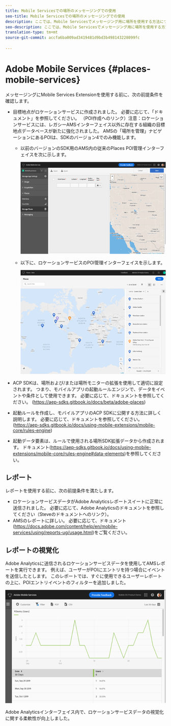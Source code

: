 ```yaml
---
title: Mobile Servicesでの場所のメッセージングでの使用
seo-title: Mobile Servicesでの場所のメッセージングでの使用
description: ここでは、Mobile Servicesでメッセージング用に場所を使用する方法について説明します。
seo-description: ここでは、Mobile Servicesでメッセージング用に場所を使用する方法について説明します。
translation-type: tm+mt
source-git-commit: accfa6ba009ad3419481d9bd3b498143228099fc

---
```



# Adobe Mobile Services {#places-mobile-services}

メッセージングにMobile Services Extensionを使用する前に、次の前提条件を確認します。

* 目標地点がロケーションサービスに作成されました。 必要に応じて、「ドキュメント」を参照してください。 （POI作成へのリンク）注意：ロケーションサービスには、レガシーAMSインターフェイス以外に存在する組織の目標地点データベースが新たに強化されました。 AMSの「場所を管理」ナビゲーションにあるPOIは、SDKのバージョン4でのみ機能します。
   * 以前のバージョンのSDK用のAMS内の従来のPlaces POI管理インターフェイスを次に示します。

      ![レガシーUI](/help/assets/legacy-location-v4-ui.png)

   * 以下に、ロケーションサービスのPOI管理インターフェイスを示します。

      ![ロケーションサービスPOI管理UI](/help/assets/places-ui.png)

* ACP SDKは、場所および/または場所モニターの拡張を使用して適切に設定されます。 つまり、モバイルアプリの起動ルールエンジンで、データをイベントや条件として使用できます。 必要に応じて、ドキュメントを参照してください。 (https://aep-sdks.gitbook.io/docs/beta/adobe-places)

* 起動ルールを作成し、モバイルアプリのACP SDKに公開する方法に詳しく説明します。 必要に応じて、ドキュメントを参照してください。 (https://aep-sdks.gitbook.io/docs/using-mobile-extensions/mobile-core/rules-engine)

* 起動データ要素は、ルールで使用される場所SDK拡張データから作成されます。 ドキュメント(https://aep-sdks.gitbook.io/docs/using-mobile-extensions/mobile-core/rules-engine#data-elements)を参照してください。

## レポート

レポートを使用する前に、次の前提条件を満たします。

* ロケーションサービスデータがAdobe Analyticsレポートスイートに正常に送信されました。 必要に応じて、Adobe Analyticsのドキュメントを参照してください（Steveのドキュメントへのリンク）。
* AMSのレポートに詳しい。 必要に応じて、ドキュメント(https://docs.adobe.com/content/help/en/mobile-services/using/reports-ug/usage.html)をご覧ください。

## レポートの視覚化

Adobe Analyticsに送信されるロケーションサービスデータを使用してAMSレポートを実行できます。 例えば、ユーザーがPOIにエントリを持つ場合にイベントを送信したとします。 このレポートでは、すぐに使用できるユーザーレポートの上に、POIエントリイベントのフィルターを追加しました。

![レポートの視覚化](/help/assets/report-visualize.png)

Adobe Analyticsインターフェイス内で、ロケーションサービスデータの視覚化に関する柔軟性が向上しました。

